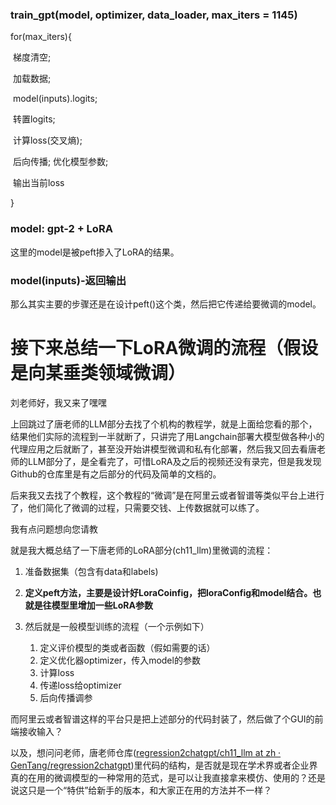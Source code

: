 ### train_gpt(model, optimizer, data_loader, max_iters = 1145)

for(max_iters){

​	梯度清空;

​	加载数据;

​	model(inputs).logits;

​	转置logits;

​	计算loss(交叉熵);

​	后向传播; 优化模型参数;

​	输出当前loss

}

### model: gpt-2 + LoRA

这里的model是被peft掺入了LoRA的结果。

### model(inputs)-返回输出

那么其实主要的步骤还是在设计peft()这个类，然后把它传递给要微调的model。

# 接下来总结一下LoRA微调的流程（假设是向某垂类领域微调）

刘老师好，我又来了嘿嘿

上回跳过了唐老师的LLM部分去找了个机构的教程学，就是上面给您看的那个，结果他们实际的流程到一半就断了，只讲完了用Langchain部署大模型做各种小的代理应用之后就断了，甚至没开始讲模型微调和私有化部署，然后我又回去看唐老师的LLM部分了，是全看完了，可惜LoRA及之后的视频还没有录完，但是我发现Github的仓库里是有之后部分的代码及简单的文档的。

后来我又去找了个教程，这个教程的“微调”是在阿里云或者智谱等类似平台上进行了，他们简化了微调的过程，只需要交钱、上传数据就可以练了。

我有点问题想向您请教

就是我大概总结了一下唐老师的LoRA部分(ch11_llm)里微调的流程：

1. 准备数据集（包含有data和labels)
2. **定义peft方法，主要是设计好LoraCoinfig，把loraConfig和model结合。也就是往模型里增加一些LoRA参数**

3. 然后就是一般模型训练的流程（一个示例如下）
   1. 定义评价模型的类或者函数（假如需要的话）
   2. 定义优化器optimizer，传入model的参数
   3. 计算loss
   4. 传递loss给optimizer
   5. 后向传播调参

而阿里云或者智谱这样的平台只是把上述部分的代码封装了，然后做了个GUI的前端接收输入？

以及，想问问老师，唐老师仓库([regression2chatgpt/ch11_llm at zh · GenTang/regression2chatgpt](https://github.com/GenTang/regression2chatgpt/tree/zh/ch11_llm))里代码的结构，是否就是现在学术界或者企业界真的在用的微调模型的一种常用的范式，是可以让我直接拿来模仿、使用的？还是说这只是一个“特供”给新手的版本，和大家正在用的方法并不一样？







